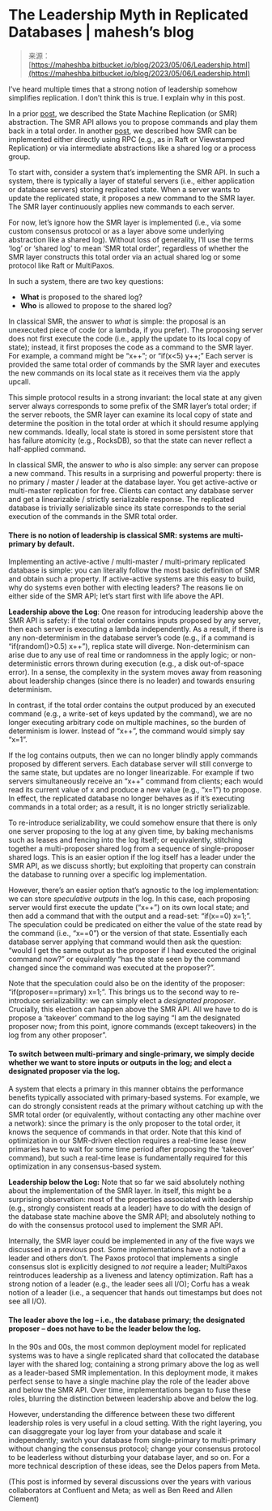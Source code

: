 <!--yml
category: 未分类
date: 2024-05-27 14:41:18
-->

# The Leadership Myth in Replicated Databases | mahesh’s blog

> 来源：[https://maheshba.bitbucket.io/blog/2023/05/06/Leadership.html](https://maheshba.bitbucket.io/blog/2023/05/06/Leadership.html)

I’ve heard multiple times that a strong notion of leadership somehow simplifies replication. I don’t think this is true. I explain why in this post.

In a prior [post](https://maheshba.bitbucket.io/blog/2021/11/20/MultiPaxos.html), we described the State Machine Replication (or SMR) abstraction. The SMR API allows you to propose commands and play them back in a total order. In another [post](https://maheshba.bitbucket.io/blog/2021/12/14/Modularity.html), we described how SMR can be implemented either directly using RPC (e.g., as in Raft or Viewstamped Replication) or via intermediate abstractions like a shared log or a process group.

To start with, consider a system that’s implementing the SMR API. In such a system, there is typically a layer of stateful servers (i.e., either application or database servers) storing replicated state. When a server wants to update the replicated state, it proposes a new command to the SMR layer. The SMR layer continuously applies new commands to each server.

For now, let’s ignore how the SMR layer is implemented (i.e., via some custom consensus protocol or as a layer above some underlying abstraction like a shared log). Without loss of generality, I’ll use the terms ‘log’ or ‘shared log’ to mean ‘SMR total order’, regardless of whether the SMR layer constructs this total order via an actual shared log or some protocol like Raft or MultiPaxos.

In such a system, there are two key questions:

*   **What** is proposed to the shared log?
*   **Who** is allowed to propose to the shared log?

In classical SMR, the answer to *what* is simple: the proposal is an unexecuted piece of code (or a lambda, if you prefer). The proposing server does not first execute the code (i.e., apply the update to its local copy of state); instead, it first proposes the code as a command to the SMR layer. For example, a command might be “x++”; or “if(x<5) y++;” Each server is provided the same total order of commands by the SMR layer and executes the new commands on its local state as it receives them via the apply upcall.

This simple protocol results in a strong invariant: the local state at any given server always corresponds to some prefix of the SMR layer’s total order; if the server reboots, the SMR layer can examine its local copy of state and determine the position in the total order at which it should resume applying new commands. Ideally, local state is stored in some persistent store that has failure atomicity (e.g., RocksDB), so that the state can never reflect a half-applied command.

In classical SMR, the answer to *who* is also simple: any server can propose a new command. This results in a surprising and powerful property: there is no primary / master / leader at the database layer. You get active-active or multi-master replication for free. Clients can contact any database server and get a linearizable / strictly serializable response. The replicated database is trivially serializable since its state corresponds to the serial execution of the commands in the SMR total order.

#### There is **no notion of leadership** is classical SMR: systems are multi-primary by default.

Implementing an active-active / multi-master / multi-primary replicated database is simple: you can literally follow the most basic definition of SMR and obtain such a property. If active-active systems are this easy to build, why do systems even bother with electing leaders? The reasons lie on either side of the SMR API; let’s start first with life above the API.

**Leadership above the Log**: One reason for introducing leadership above the SMR API is safety: if the total order contains inputs proposed by any server, then each server is executing a lambda independently. As a result, if there is any non-determinism in the database server’s code (e.g., if a command is “if(random()>0.5) x++”), replica state will diverge. Non-determinism can arise due to any use of real time or randomness in the apply logic; or non-deterministic errors thrown during execution (e.g., a disk out-of-space error). In a sense, the complexity in the system moves away from reasoning about leadership changes (since there is no leader) and towards ensuring determinism.

In contrast, if the total order contains the output produced by an executed command (e.g., a write-set of keys updated by the command), we are no longer executing arbitrary code on multiple machines, so the burden of determinism is lower. Instead of “x++”, the command would simply say “x=1”.

If the log contains outputs, then we can no longer blindly apply commands proposed by different servers. Each database server will still converge to the same state, but updates are no longer linearizable. For example if two servers simultaneously receive an “x++” command from clients; each would read its current value of x and produce a new value (e.g., “x=1”) to propose. In effect, the replicated database no longer behaves as if it’s executing commands in a total order; as a result, it is no longer strictly serializable.

To re-introduce serializability, we could somehow ensure that there is only one server proposing to the log at any given time, by baking mechanisms such as leases and fencing into the log itself; or equivalently, stitching together a multi-proposer shared log from a sequence of single-proposer shared logs. This is an easier option if the log itself has a leader under the SMR API, as we discuss shortly; but exploiting that property can constrain the database to running over a specific log implementation.

However, there’s an easier option that’s agnostic to the log implementation: we can store *speculative outputs* in the log. In this case, each proposing server would first execute the update (“x++”) on its own local state; and then add a command that with the output and a read-set: “if(x==0) x=1;”. The speculation could be predicated on either the value of the state read by the command (i.e., “x==0”) or the version of that state. Essentially each database server applying that command would then ask the question: “would I get the same output as the proposer if I had executed the original command now?” or equivalently “has the state seen by the command changed since the command was executed at the proposer?”.

Note that the speculation could also be on the identity of the proposer: “if(proposer==primary) x=1;”. This brings us to the second way to re-introduce serializability: we can simply elect a *designated proposer*. Crucially, this election can happen above the SMR API. All we have to do is propose a ‘takeover’ command to the log saying “I am the designated proposer now; from this point, ignore commands (except takeovers) in the log from any other proposer”.

#### To switch between multi-primary and single-primary, we simply decide whether we want to store **inputs or outputs** in the log; and elect a **designated proposer** via the log.

A system that elects a primary in this manner obtains the performance benefits typically associated with primary-based systems. For example, we can do strongly consistent reads at the primary without catching up with the SMR total order (or equivalently, without contacting any other machine over a network): since the primary is the only proposer to the total order, it knows the sequence of commands in that order. Note that this kind of optimization in our SMR-driven election requires a real-time lease (new primaries have to wait for some time period after proposing the ‘takeover’ command), but such a real-time lease is fundamentally required for this optimization in any consensus-based system.

**Leadership below the Log:** Note that so far we said absolutely nothing about the implementation of the SMR layer. In itself, this might be a surprising observation: most of the properties associated with leadership (e.g., strongly consistent reads at a leader) have to do with the design of the database state machine above the SMR API; and absolutely nothing to do with the consensus protocol used to implement the SMR API.

Internally, the SMR layer could be implemented in any of the five ways we discussed in a previous post. Some implementations have a notion of a leader and others don’t. The Paxos protocol that implements a single consensus slot is explicitly designed to *not* require a leader; MultiPaxos reintroduces leadership as a liveness and latency optimization. Raft has a strong notion of a leader (e.g., the leader sees all I/O); Corfu has a weak notion of a leader (i.e., a sequencer that hands out timestamps but does not see all I/O).

#### The leader **above the log** – i.e., the database primary; the designated proposer – does not have to be the leader **below the log**.

In the 90s and 00s, the most common deployment model for replicated systems was to have a single replicated shard that collocated the database layer with the shared log; containing a strong primary above the log as well as a leader-based SMR implementation. In this deployment mode, it makes perfect sense to have a single machine play the role of the leader above and below the SMR API. Over time, implementations began to fuse these roles, blurring the distinction between leadership above and below the log.

However, understanding the difference between these two different leadership roles is very useful in a cloud setting. With the right layering, you can disaggregate your log layer from your database and scale it independently; switch your database from single-primary to multi-primary without changing the consensus protocol; change your consensus protocol to be leaderless without disturbing your database layer, and so on. For a more technical description of these ideas, see the Delos papers from Meta.

(This post is informed by several discussions over the years with various collaborators at Confluent and Meta; as well as Ben Reed and Allen Clement)